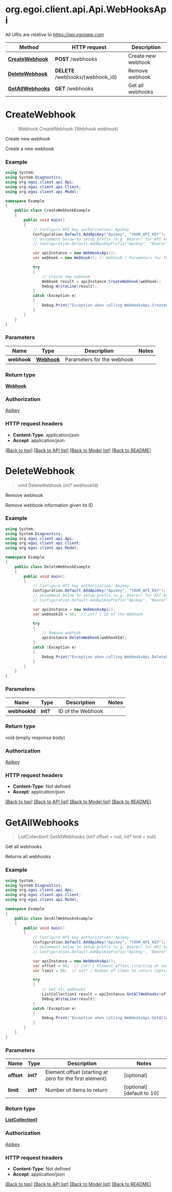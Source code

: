 # org.egoi.client.api.Api.WebHooksApi

All URIs are relative to *https://api.egoiapp.com*

Method | HTTP request | Description
------------- | ------------- | -------------
[**CreateWebhook**](WebHooksApi.md#createwebhook) | **POST** /webhooks | Create new webhook
[**DeleteWebhook**](WebHooksApi.md#deletewebhook) | **DELETE** /webhooks/{webhook_id} | Remove webhook
[**GetAllWebhooks**](WebHooksApi.md#getallwebhooks) | **GET** /webhooks | Get all webhooks


<a name="createwebhook"></a>
# **CreateWebhook**
> Webhook CreateWebhook (Webhook webhook)

Create new webhook

Create a new webhook

### Example
```csharp
using System;
using System.Diagnostics;
using org.egoi.client.api.Api;
using org.egoi.client.api.Client;
using org.egoi.client.api.Model;

namespace Example
{
    public class CreateWebhookExample
    {
        public void main()
        {
            // Configure API key authorization: Apikey
            Configuration.Default.AddApiKey("Apikey", "YOUR_API_KEY");
            // Uncomment below to setup prefix (e.g. Bearer) for API key, if needed
            // Configuration.Default.AddApiKeyPrefix("Apikey", "Bearer");

            var apiInstance = new WebHooksApi();
            var webhook = new Webhook(); // Webhook | Parameters for the webhook

            try
            {
                // Create new webhook
                Webhook result = apiInstance.CreateWebhook(webhook);
                Debug.WriteLine(result);
            }
            catch (Exception e)
            {
                Debug.Print("Exception when calling WebHooksApi.CreateWebhook: " + e.Message );
            }
        }
    }
}
```

### Parameters

Name | Type | Description  | Notes
------------- | ------------- | ------------- | -------------
 **webhook** | [**Webhook**](Webhook.md)| Parameters for the webhook | 

### Return type

[**Webhook**](Webhook.md)

### Authorization

[Apikey](../README.md#Apikey)

### HTTP request headers

 - **Content-Type**: application/json
 - **Accept**: application/json

[[Back to top]](#) [[Back to API list]](../README.md#documentation-for-api-endpoints) [[Back to Model list]](../README.md#documentation-for-models) [[Back to README]](../README.md)

<a name="deletewebhook"></a>
# **DeleteWebhook**
> void DeleteWebhook (int? webhookId)

Remove webhook

Remove webhook information given its ID

### Example
```csharp
using System;
using System.Diagnostics;
using org.egoi.client.api.Api;
using org.egoi.client.api.Client;
using org.egoi.client.api.Model;

namespace Example
{
    public class DeleteWebhookExample
    {
        public void main()
        {
            // Configure API key authorization: Apikey
            Configuration.Default.AddApiKey("Apikey", "YOUR_API_KEY");
            // Uncomment below to setup prefix (e.g. Bearer) for API key, if needed
            // Configuration.Default.AddApiKeyPrefix("Apikey", "Bearer");

            var apiInstance = new WebHooksApi();
            var webhookId = 56;  // int? | ID of the Webhook

            try
            {
                // Remove webhook
                apiInstance.DeleteWebhook(webhookId);
            }
            catch (Exception e)
            {
                Debug.Print("Exception when calling WebHooksApi.DeleteWebhook: " + e.Message );
            }
        }
    }
}
```

### Parameters

Name | Type | Description  | Notes
------------- | ------------- | ------------- | -------------
 **webhookId** | **int?**| ID of the Webhook | 

### Return type

void (empty response body)

### Authorization

[Apikey](../README.md#Apikey)

### HTTP request headers

 - **Content-Type**: Not defined
 - **Accept**: application/json

[[Back to top]](#) [[Back to API list]](../README.md#documentation-for-api-endpoints) [[Back to Model list]](../README.md#documentation-for-models) [[Back to README]](../README.md)

<a name="getallwebhooks"></a>
# **GetAllWebhooks**
> ListCollection1 GetAllWebhooks (int? offset = null, int? limit = null)

Get all webhooks

Returns all webhooks

### Example
```csharp
using System;
using System.Diagnostics;
using org.egoi.client.api.Api;
using org.egoi.client.api.Client;
using org.egoi.client.api.Model;

namespace Example
{
    public class GetAllWebhooksExample
    {
        public void main()
        {
            // Configure API key authorization: Apikey
            Configuration.Default.AddApiKey("Apikey", "YOUR_API_KEY");
            // Uncomment below to setup prefix (e.g. Bearer) for API key, if needed
            // Configuration.Default.AddApiKeyPrefix("Apikey", "Bearer");

            var apiInstance = new WebHooksApi();
            var offset = 56;  // int? | Element offset (starting at zero for the first element) (optional) 
            var limit = 56;  // int? | Number of items to return (optional)  (default to 10)

            try
            {
                // Get all webhooks
                ListCollection1 result = apiInstance.GetAllWebhooks(offset, limit);
                Debug.WriteLine(result);
            }
            catch (Exception e)
            {
                Debug.Print("Exception when calling WebHooksApi.GetAllWebhooks: " + e.Message );
            }
        }
    }
}
```

### Parameters

Name | Type | Description  | Notes
------------- | ------------- | ------------- | -------------
 **offset** | **int?**| Element offset (starting at zero for the first element) | [optional] 
 **limit** | **int?**| Number of items to return | [optional] [default to 10]

### Return type

[**ListCollection1**](ListCollection1.md)

### Authorization

[Apikey](../README.md#Apikey)

### HTTP request headers

 - **Content-Type**: Not defined
 - **Accept**: application/json

[[Back to top]](#) [[Back to API list]](../README.md#documentation-for-api-endpoints) [[Back to Model list]](../README.md#documentation-for-models) [[Back to README]](../README.md)

